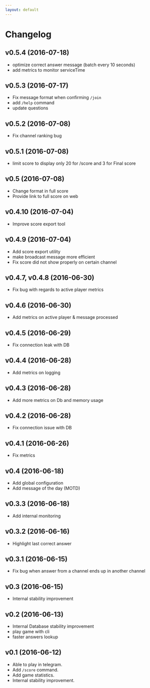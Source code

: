 ```yaml
---
layout: default
---
```

# Changelog

## v0.5.4 (2016-07-18)

* optimize correct answer message (batch every 10 seconds)
* add metrics to monitor serviceTime

## v0.5.3 (2016-07-17)

* Fix message format when confirming `/join`
* add `/help` command
* update questions

## v0.5.2 (2016-07-08)

* Fix channel ranking bug

## v0.5.1 (2016-07-08)

* limit score to display only 20 for /score and 3 for Final score

## v0.5 (2016-07-08)

* Change format in full score
* Provide link to full score on web

## v0.4.10 (2016-07-04)

* Improve score export tool

## v0.4.9 (2016-07-04)

* Add score export utility
* make broadcast message more efficient
* Fix score did not show properly on certain channel

## v0.4.7, v0.4.8 (2016-06-30)

* Fix bug with regards to active player metrics

## v0.4.6 (2016-06-30)

* Add metrics on active player & message processed

## v0.4.5 (2016-06-29)

* Fix connection leak with DB

## v0.4.4 (2016-06-28)

* Add metrics on logging

## v0.4.3 (2016-06-28)

* Add more metrics on Db and memory usage

## v0.4.2 (2016-06-28)

* Fix connection issue with DB

## v0.4.1 (2016-06-26)

* Fix metrics

## v0.4 (2016-06-18)

* Add global configuration
* Add message of the day (MOTD)

## v0.3.3 (2016-06-18)

* Add internal monitoring

## v0.3.2 (2016-06-16)

* Highlight last correct answer

## v0.3.1 (2016-06-15)

* Fix bug when answer from a channel ends up in another channel

## v0.3 (2016-06-15)

* Internal stability improvement

## v0.2 (2016-06-13)

* Internal Database stability improvement
* play game with cli
* faster answers lookup

## v0.1 (2016-06-12)
* Able to play in telegram.
* Add `/score` command.
* Add game statistics.
* Internal stability improvement.
